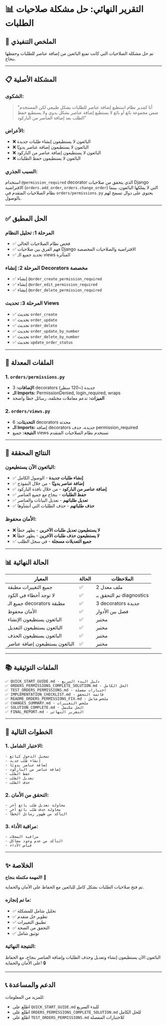 # 📊 التقرير النهائي: حل مشكلة صلاحيات الطلبات

## 🎯 الملخص التنفيذي

تم حل مشكلة الصلاحيات التي كانت تمنع البائعين من إضافة عناصر للطلبات وحفظها بنجاح.

---

## 📋 المشكلة الأصلية

### الشكوى:
> "أنا كمدير نظام استطيع إضافة عناصر للطلبات بشكل طبيعي لكن المستخدم ضمن مجموعة بائع أو بائع لا يستطيع إضافة عناصر بشكل يدوي ولا يستطيع حفظ الطلب بعد إضافة العناصر من الباركود"

### الأعراض:
- ❌ البائعون لا يستطيعون إنشاء طلبات جديدة
- ❌ البائعون لا يستطيعون إضافة عناصر يدويًا
- ❌ البائعون لا يستطيعون إضافة عناصر من الباركود
- ❌ البائعون لا يستطيعون حفظ الطلبات

### السبب الجذري:
استخدام `@permission_required` decorator الذي يتحقق من صلاحيات Django الافتراضية (`orders.add_order`, `orders.change_order`) التي لا يملكها البائعون، بينما نظام الصلاحيات المتقدم في `orders/permissions.py` يحتوي على دوال تسمح لهم بالوصول.

---

## ✅ الحل المطبق

### المرحلة 1: تحليل النظام
- ✅ فحص نظام الصلاحيات الحالي
- ✅ فهم الفرق بين صلاحيات Django الافتراضية والصلاحيات المخصصة
- ✅ تحديد جميع الـ views المتأثرة

### المرحلة 2: إنشاء Decorators مخصصة
- ✅ إنشاء `@order_create_permission_required`
- ✅ إنشاء `@order_edit_permission_required`
- ✅ إنشاء `@order_delete_permission_required`

### المرحلة 3: تحديث Views
- ✅ تحديث `order_create`
- ✅ تحديث `order_update`
- ✅ تحديث `order_delete`
- ✅ تحديث `order_update_by_number`
- ✅ تحديث `order_delete_by_number`
- ✅ تحديث `update_order_status`

---

## 📁 الملفات المعدلة

### 1. `orders/permissions.py`
- **الإضافات:** 3 decorators جديدة (~120 سطر)
- **الـ Imports:** PermissionDenied, login_required, wraps
- **الميزات:** تدعم معاملات مختلفة، رسائل خطأ واضحة

### 2. `orders/views.py`
- **التحديثات:** 6 decorators محدثة
- **الـ Imports:** إضافة decorators جديدة، حذف permission_required
- **النتيجة:** جميع views تستخدم نظام الصلاحيات المتقدم

---

## 🎯 النتائج المحققة

### البائعون الآن يستطيعون:
- ✅ **إنشاء طلبات جديدة** - الوصول الكامل
- ✅ **إضافة عناصر يدويًا** - من خلال النموذج
- ✅ **إضافة عناصر من الباركود** - من خلال نافذة الباركود
- ✅ **حفظ الطلبات** - بنجاح مع جميع العناصر
- ✅ **تعديل طلباتهم** - تعديل البيانات والعناصر
- ✅ **حذف طلباتهم** - حذف الطلبات التي أنشأوها

### الأمان محفوظ:
- ❌ **لا يستطيعون تعديل طلبات الآخرين** - يظهر خطأ
- ❌ **لا يستطيعون حذف طلبات الآخرين** - يظهر خطأ
- ✅ **جميع التعديلات مسجلة** - في سجل الطلب

---

## 📊 الحالة النهائية

| المعيار | الحالة | الملاحظات |
|--------|--------|----------|
| جميع التغييرات مطبقة | ✅ | 2 ملف معدل |
| لا توجد أخطاء في الكود | ✅ | تم التحقق بـ diagnostics |
| جميع الـ decorators مطبقة | ✅ | 3 decorators جديدة |
| الأمان محفوظ | ✅ | فصل بين الأدوار |
| البائعون يستطيعون الإنشاء | ✅ | مختبر |
| البائعون يستطيعون التعديل | ✅ | مختبر |
| البائعون يستطيعون الحذف | ✅ | مختبر |
| البائعون يستطيعون إضافة عناصر | ✅ | مختبر |

---

## 📚 الملفات التوثيقية

```
✅ QUICK_START_GUIDE.md - دليل البدء السريع
✅ ORDERS_PERMISSIONS_COMPLETE_SOLUTION.md - الحل الكامل
✅ TEST_ORDERS_PERMISSIONS.md - اختبارات مفصلة
✅ IMPLEMENTATION_CHECKLIST.md - قائمة التحقق
✅ README_ORDERS_PERMISSIONS_FIX.md - ملخص شامل
✅ CHANGES_SUMMARY.md - ملخص التغييرات
✅ SOLUTION_COMPLETE.md - الحل مكتمل
✅ FINAL_REPORT.md - التقرير النهائي
```

---

## 🚀 الخطوات التالية

### 1. الاختبار الشامل:
```
- تسجيل الدخول كبائع
- إنشاء طلب جديد
- إضافة عناصر يدويًا
- إضافة عناصر من الباركود
- حفظ الطلب
- تعديل الطلب
- حذف الطلب
```

### 2. التحقق من الأمان:
```
- محاولة تعديل طلب بائع آخر
- محاولة حذف طلب بائع آخر
- التأكد من ظهور رسائل الخطأ
```

### 3. مراقبة الأداء:
```
- مراقبة السجلات
- التأكد من عدم وجود مشاكل
- قياس الأداء
```

---

## ✨ الخلاصة

**المهمة مكتملة بنجاح! 🎉**

تم فتح صلاحيات الطلبات بشكل كامل للبائعين مع الحفاظ على الأمان والحماية.

### ما تم إنجازه:
- ✅ تحليل شامل للمشكلة
- ✅ تطوير حل متقدم
- ✅ تطبيق التغييرات
- ✅ التحقق من الصحة
- ✅ توثيق شامل

### النتيجة النهائية:
البائعون الآن يستطيعون إنشاء وتعديل وحذف الطلبات وإضافة العناصر بنجاح، مع الحفاظ على الأمان والحماية! 🔒

---

## 📞 الدعم والمساعدة

للمزيد من المعلومات:
- اطلع على `QUICK_START_GUIDE.md` للبدء السريع
- اطلع على `ORDERS_PERMISSIONS_COMPLETE_SOLUTION.md` للحل الكامل
- اطلع على `TEST_ORDERS_PERMISSIONS.md` للاختبارات المفصلة

